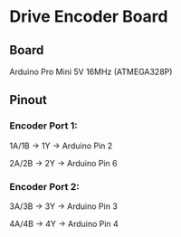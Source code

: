 # Drive Encoder Board

## Board

Arduino Pro Mini 5V 16MHz (ATMEGA328P)

## Pinout

### Encoder Port 1:

1A/1B -> 1Y -> Arduino Pin 2

2A/2B -> 2Y -> Arduino Pin 6

### Encoder Port 2:

3A/3B -> 3Y -> Arduino Pin 3

4A/4B -> 4Y -> Arduino Pin 4
